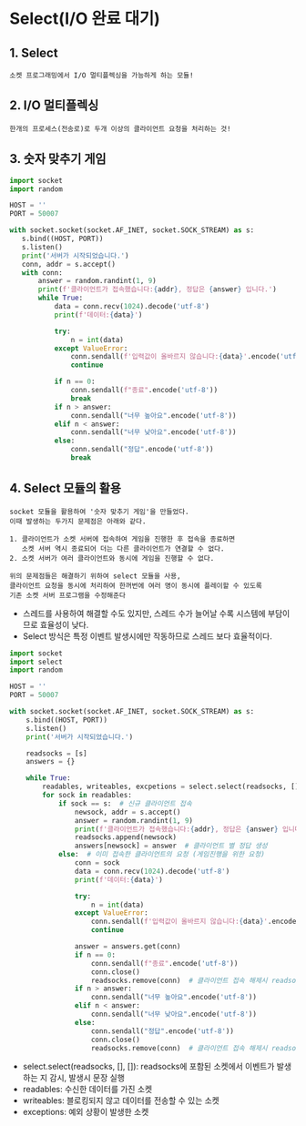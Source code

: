 # Select(I/O 완료 대기)

## **1. Select**
    소켓 프로그래밍에서 I/O 멀티플렉싱을 가능하게 하는 모듈!

## **2. I/O 멀티플렉싱**
    한개의 프로세스(전송로)로 두개 이상의 클라이언트 요청을 처리하는 것!

## **3. 숫자 맞추기 게임**
 ```Python
import socket
import random

HOST = ''
PORT = 50007

with socket.socket(socket.AF_INET, socket.SOCK_STREAM) as s:
    s.bind((HOST, PORT))
    s.listen()
    print('서버가 시작되었습니다.')
    conn, addr = s.accept()
    with conn:
        answer = random.randint(1, 9)
        print(f'클라이언트가 접속했습니다:{addr}, 정답은 {answer} 입니다.')
        while True:
            data = conn.recv(1024).decode('utf-8')
            print(f'데이터:{data}')

            try:
                n = int(data)
            except ValueError:
                conn.sendall(f'입력값이 올바르지 않습니다:{data}'.encode('utf-8'))
                continue

            if n == 0:
                conn.sendall(f"종료".encode('utf-8'))
                break
            if n > answer:
                conn.sendall("너무 높아요".encode('utf-8'))
            elif n < answer:
                conn.sendall("너무 낮아요".encode('utf-8'))
            else:
                conn.sendall("정답".encode('utf-8'))
                break
```

## **4. Select 모듈의 활용**
    socket 모듈을 활용하여 '숫자 맞추기 게임'을 만들었다.
    이때 발생하는 두가지 문제점은 아래와 같다.

    1. 클라이언트가 소켓 서버에 접속하여 게임을 진행한 후 접속을 종료하면
       소켓 서버 역시 종료되어 더는 다른 클라이언트가 연결할 수 없다.
    2. 소켓 서버가 여러 클라이언트와 동시에 게임을 진행할 수 없다.

    위의 문제점들은 해결하기 위하여 select 모듈을 사용,
    클라이언트 요청을 동시에 처리하여 한꺼번에 여러 명이 동시에 플레이할 수 있도록
    기존 소켓 서버 프로그램을 수정해준다

* 스레드를 사용하여 해결할 수도 있지만, 스레드 수가 늘어날 수록 시스템에 부담이므로 효율성이 낮다. 
* Select 방식은 특정 이벤트 발생시에만 작동하므로 스레드 보다 효율적이다.

```Python
import socket
import select
import random

HOST = ''
PORT = 50007

with socket.socket(socket.AF_INET, socket.SOCK_STREAM) as s:
    s.bind((HOST, PORT))
    s.listen()
    print('서버가 시작되었습니다.')

    readsocks = [s]
    answers = {}

    while True:
        readables, writeables, excpetions = select.select(readsocks, [], [])
        for sock in readables:
            if sock == s:  # 신규 클라이언트 접속
                newsock, addr = s.accept()
                answer = random.randint(1, 9)
                print(f'클라이언트가 접속했습니다:{addr}, 정답은 {answer} 입니다.')
                readsocks.append(newsock)
                answers[newsock] = answer  # 클라이언트 별 정답 생성
            else:  # 이미 접속한 클라이언트의 요청 (게임진행을 위한 요청)
                conn = sock
                data = conn.recv(1024).decode('utf-8')
                print(f'데이터:{data}')

                try:
                    n = int(data)
                except ValueError:
                    conn.sendall(f'입력값이 올바르지 않습니다:{data}'.encode('utf-8'))
                    continue

                answer = answers.get(conn)
                if n == 0:
                    conn.sendall(f"종료".encode('utf-8'))
                    conn.close()
                    readsocks.remove(conn)  # 클라이언트 접속 해제시 readsocks에서 제거
                if n > answer:
                    conn.sendall("너무 높아요".encode('utf-8'))
                elif n < answer:
                    conn.sendall("너무 낮아요".encode('utf-8'))
                else:
                    conn.sendall("정답".encode('utf-8'))
                    conn.close()
                    readsocks.remove(conn)  # 클라이언트 접속 해제시 readsocks에서 제거
```
*  select.select(readsocks, [], []): readsocks에 포함된 소켓에서 이벤트가 발생하는 지 감시, 발생시 문장 실행
*  readables: 수신한 데이터를 가진 소켓
*  writeables: 블로킹되지 않고 데이터를 전송할 수 있는 소켓
*  exceptions: 예외 상황이 발생한 소켓
